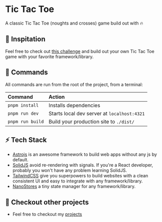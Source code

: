 # Tic Tac Toe

A classic Tic Tac Toe (noughts and crosses) game build out with 🔥

## 🚀 Inspitation

Feel free to check out [this challenge](https://www.frontendmentor.io/challenges/tic-tac-toe-game-Re7ZF_E2v) and build out your own Tic Tac Toe game with your favorite framework/library. 

## 🧞 Commands

All commands are run from the root of the project, from a terminal:

| Command                    | Action                                           |
| :------------------------  | :----------------------------------------------- |
| `pnpm install`             | Installs dependencies                            |
| `pnpm run dev`             | Starts local dev server at `localhost:4321`      |
| `pnpm run build`           | Build your production site to `./dist/`          |

## ⚡️ Tech Stack

- [Astrojs](https://astro.build/) is an awesome framework to build web apps without any js by default.
- [SolidJS](https://docs.solidjs.com/) avoid re-rendering with signals. If you're a React developer, probably you won't have any problem learning SolidJS.
- [TailwindCSS](https://tailwindcss.com/) give you superpowers to build websites with a clean consistent UI and easy to integrate with any framework/library.
- [NanoStores](https://github.com/nanostores/nanostores) a tiny state manager for any framework/library.

## 👀 Checkout other projects

- Feel free to checkout my [projects](https://github.com/leoalipazaga#%EF%B8%8F-projects)